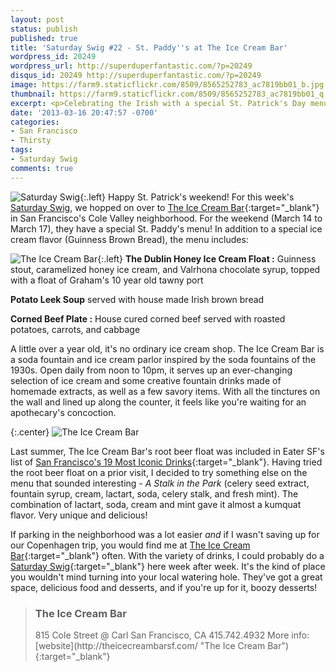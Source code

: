 ```yaml
---
layout: post
status: publish
published: true
title: 'Saturday Swig #22 - St. Paddy''s at The Ice Cream Bar'
wordpress_id: 20249
wordpress_url: http://superduperfantastic.com/?p=20249
disqus_id: 20249 http://superduperfantastic.com/?p=20249
image: https://farm9.staticflickr.com/8509/8565252783_ac7819bb01_b.jpg
thumbnail: https://farm9.staticflickr.com/8509/8565252783_ac7819bb01_q.jpg
excerpt: <p>Celebrating the Irish with a special St. Patrick's Day menu at The Ice Cream Bar at 815 Cole Street in San Francisco's Cole Valley neighborhood.</p>
date: '2013-03-16 20:47:57 -0700'
categories:
- San Francisco
- Thirsty
tags:
- Saturday Swig
comments: true
---
```

![Saturday Swig](https://farm8.staticflickr.com/7240/7322171030_0166725d1c_o.png){:.left} Happy St. Patrick's weekend! For this week's [Saturday Swig](http://superduperfantastic.com/tag/saturday-swig/ "Saturday Swig"), we hopped on over to [The Ice Cream Bar](http://theicecreambarsf.com/ "The Ice Cream Bar"){:target="_blank"} in San Francisco's Cole Valley neighborhood. For the weekend (March 14 to March 17), they have a special St. Paddy's menu! In addition to a special ice cream flavor (Guinness Brown Bread), the menu includes:

![The Ice Cream Bar](https://farm9.staticflickr.com/8373/8565160899_afebb8c03f_n.jpg){:.left} **The Dublin Honey Ice Cream Float :** Guinness stout, caramelized honey ice cream, and Valrhona chocolate syrup, topped with a float of Graham's 10 year old tawny port

**Potato Leek Soup** served with house made Irish brown bread

**Corned Beef Plate :** House cured corned beef served with roasted potatoes, carrots, and cabbage

A little over a year old, it's no ordinary ice cream shop. The Ice Cream Bar is a soda fountain and ice cream parlor inspired by the soda fountains of the 1930s. Open daily from noon to 10pm, it serves up an ever-changing selection of ice cream and some creative fountain drinks made of homemade extracts, as well as a few savory items. With all the tinctures on the wall and lined up along the counter, it feels like you're waiting for an apothecary's concoction.

{:.center}
![The Ice Cream Bar](https://farm9.staticflickr.com/8509/8565252783_ac7819bb01_b.jpg)

Last summer, The Ice Cream Bar's root beer float was included in Eater SF's list of [San Francisco's 19 Most Iconic Drinks](http://sf.eater.com/archives/2012/08/21/iconic_drinks.php){:target="_blank"}. Having tried the root beer float on a prior visit, I decided to try something else on the menu that sounded interesting - _A Stalk in the Park_ (celery seed extract, fountain syrup, cream, lactart, soda, celery stalk, and fresh mint). The combination of lactart, soda, cream and mint gave it almost a kumquat flavor. Very unique and delicious!

If parking in the neighborhood was a lot easier _and_ if I wasn't saving up for our Copenhagen trip, you would find me at [The Ice Cream Bar](http://theicecreambarsf.com/ "The Ice Cream Bar"){:target="_blank"} often. With the variety of drinks, I could probably do a [Saturday Swig](http://superduperfantastic.com/tag/saturday-swig/ "Saturday Swig"){:target="_blank"} here week after week. It's the kind of place you wouldn't mind turning into your local watering hole. They've got a great space, delicious food and desserts, and if you're up for it, boozy desserts!

><h3>The Ice Cream Bar</h3>
>815 Cole Street @ Carl  
>San Francisco, CA  
>415.742.4932  
>More info: [website](http://theicecreambarsf.com/ "The Ice Cream Bar"){:target="_blank"}